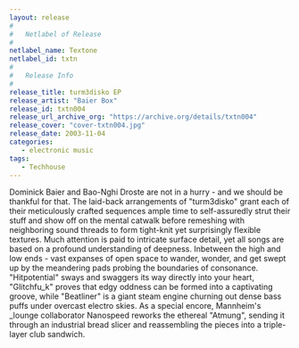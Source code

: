 ```yaml
---
layout: release
#
#   Netlabel of Release
#
netlabel_name: Textone
netlabel_id: txtn
#
#   Release Info
#
release_title: turm3disko EP
release_artist: "Baier Box"
release_id: txtn004
release_url_archive_org: "https://archive.org/details/txtn004"
release_cover: "cover-txtn004.jpg"
release_date: 2003-11-04
categories:
   - electronic music
tags:
   - Techhouse
---
```

Dominick Baier and Bao-Nghi Droste are not in a hurry - and we should be thankful for that. The laid-back arrangements of "turm3disko" grant each of their meticulously crafted sequences ample time to self-assuredly strut their stuff and show off on the mental catwalk before remeshing with neighboring sound threads to form tight-knit yet surprisingly flexible textures. Much attention is paid to intricate surface detail, yet all songs are based on a profound understanding of deepness. Inbetween the high and low ends - vast expanses of open space to wander, wonder, and get swept up by the meandering pads probing the boundaries of consonance. "Hitpotential" sways and swaggers its way directly into your heart, "Glitchfu_k" proves that edgy oddness can be formed into a captivating groove, while "Beatliner" is a giant steam engine churning out dense bass puffs under overcast electro skies. As a special encore, Mannheim's _lounge collaborator Nanospeed reworks the ethereal "Atmung", sending it through an industrial bread slicer and reassembling the pieces into a triple-layer club sandwich.